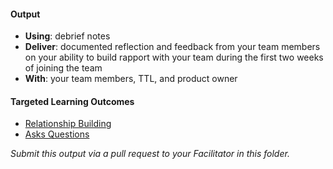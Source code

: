 #### Output
- **Using**: debrief notes
- **Deliver**: documented reflection and feedback from your team members on your ability to build rapport with your team during the first two weeks of joining the team
- **With**: your team members, TTL, and product owner

#### Targeted Learning Outcomes
- [Relationship Building](https://github.com/andela/learningmap/tree/master/Phase-C/Entry-level%20Developer/Curriculum/16%20-%20Relationship%20Building)
- [Asks Questions](https://github.com/andela/learningmap/tree/master/Phase-C/Entry-level%20Developer/Curriculum/03%20-%20Asks%20Questions)

*Submit this output via a pull request to your Facilitator in this folder.*